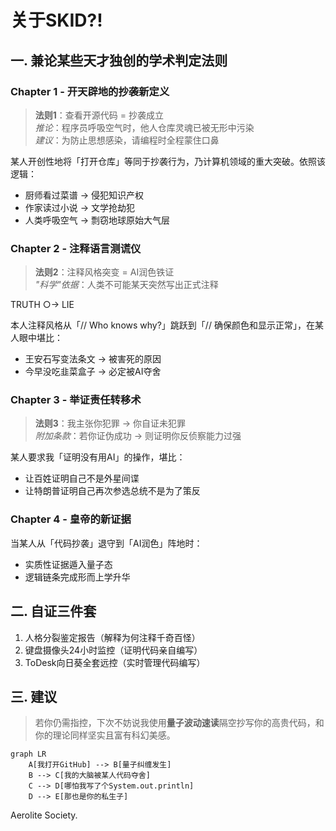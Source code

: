 # 关于SKID?!
## 一. 兼论某些天才独创的学术判定法则

### Chapter 1 - 开天辟地的抄袭新定义
> **法则1**：查看开源代码 = 抄袭成立  
> *推论*：程序员呼吸空气时，他人仓库灵魂已被无形中污染  
> *建议*：为防止思想感染，请编程时全程蒙住口鼻  

某人开创性地将「打开仓库」等同于抄袭行为，乃计算机领域的重大突破。依照该逻辑：  
- 厨师看过菜谱 → 侵犯知识产权  
- 作家读过小说 → 文学抢劫犯  
- 人类呼吸空气 → 剽窃地球原始大气层  

### Chapter 2 - 注释语言测谎仪
> **法则2**：注释风格突变 = AI润色铁证  
> *"科学"依据*：人类不可能某天突然写出正式注释  

TRUTH  ○→  LIE

本人注释风格从「// Who knows why?」跳跃到「// 确保颜色和显示正常」，在某人眼中堪比：  
- 王安石写变法条文 → 被害死的原因  
- 今早没吃韭菜盒子 → 必定被AI夺舍  

### Chapter 3 - 举证责任转移术
> **法则3**：我主张你犯罪 → 你自证未犯罪  
> *附加条款*：若你证伪成功 → 则证明你反侦察能力过强  

某人要求我「证明没有用AI」的操作，堪比：  
- 让百姓证明自己不是外星间谍  
- 让特朗普证明自己再次参选总统不是为了策反

### Chapter 4 - 皇帝的新证据
当某人从「代码抄袭」退守到「AI润色」阵地时：  
- 实质性证据遁入量子态  
- 逻辑链条完成形而上学升华  

## 二. 自证三件套 
1. 人格分裂鉴定报告（解释为何注释千奇百怪）  
2. 键盘摄像头24小时监控（证明代码亲自编写）
3. ToDesk向日葵全套远控（实时管理代码编写）

## 三. 建议
> 若你仍需指控，下次不妨说我使用**量子波动速读**隔空抄写你的高贵代码，和你的理论同样坚实且富有科幻美感。  

```mermaid
graph LR
    A[我打开GitHub] --> B[量子纠缠发生]
    B --> C[我的大脑被某人代码夺舍]
    C --> D[哪怕我写了个System.out.println]
    D --> E[那也是你的私生子]
```

Aerolite Society.
